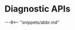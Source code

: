 <!-- SPDX-License-Identifier: CC-BY-4.0 -->
<!-- Copyright Contributors to the Egeria project. -->

# Diagnostic APIs




---8<-- "snippets/abbr.md"